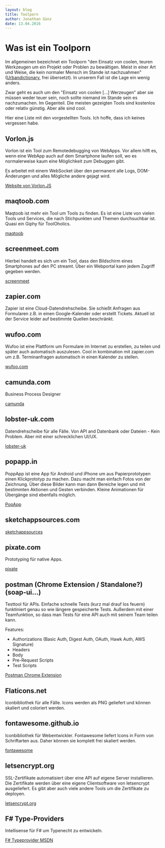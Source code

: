 ```yaml
---
layout: blog
title: Toolporn
author: Jonathan Günz
date: 13.04.2016
---
```


# Was ist ein Toolporn

Im allgemeinen bezeichnet ein Toolporn "den Einsatz von coolen, teuren Werkzeugen um 
ein Projekt oder Problen zu bewältigen. Meist in einer Art und Weise, die kein normaler 
Mensch im Stande ist nachzuahmen" ([Urbandictionary](http://www.urbandictionary.com/define.php?term=tool+porn), 
frei übersetzt). In unserem Fall ist die Lage ein wenig anders.


Zwar geht es auch um den "Einsatz von coolen [...] Werzeugen" aber sie müssen weder 
teuer sein, noch sollte niemand im Stande sein es nachzumachen.
Im Gegenteil. Die meisten gezeigten Tools sind kostenlos oder relativ günstig. 
Aber alle sind cool.

Hier eine Liste mit den vorgestellten Tools. Ich hoffe, dass ich keines vergessen habe.

## Vorlon.js
Vorlon ist ein Tool zum Remotedebugging von WebApps. Vor allem hilft es, wenn eine WebApp auch auf dem
Smartphone laufen soll, wo es normalerweise kaum eine Möglichkeit zum Debuggen gibt.

Es arbeitet mit einem WebSocket über den permanent alle Logs, DOM-Änderungen und alles Mögliche andere 
gejagt wird.

[Website von Vorlon.JS](http://vorlonjs.com/)


## maqtoob.com
Maqtoob ist mehr ein Tool um Tools zu finden. Es ist eine Liste von vielen Tools und Services, die nach Stichpunkten und Themen
durchsuchbar ist. Quasi ein Giphy für ToolOholics.

[maqtoob](http://maqtoob.com)

## screenmeet.com
Hierbei handelt es sich um ein Tool, dass den Bildschirm eines Smartphones auf den PC streamt. 
Über ein Webportal kann jedem Zugriff gegeben werden.

[screenmeet](http://screenmeet.com)


## zapier.com
Zapier ist eine Cloud-Datendrehscheibe. Sie schießt Anfragen aus Formularen z.B. in einen Google-Kalender
oder erstellt Tickets. Aktuell ist der Service leider auf bestimmte Quellen beschränkt.

  
## wufoo.com

Wufoo ist eine Plattform um Formulare im Internet zu erstellen, zu teilen und später auch automatisch auszulesen.
Cool in kombination mit zapier.com um z.B. Terminanfragen automatisch in einen Kalender zu stellen.

[wufoo.com](http://wufoo.com)

## camunda.com

Business Process Designer

[camunda](http://camunda.com)

## lobster-uk.com

Datendrehscheibe für alle Fälle. Von API and Datenbank oder Dateien - Kein Problem. Aber mit einer schrecklichen UI/UX.

[lobster-uk](http://lobster-uk.com)

## popapp.in

PoppApp ist eine App für Android und iPhone um aus Papierprototypen einen Klickprototyp zu machen. Dazu macht man einfach
Fotos von der Zeichnung. Über diese Bilder kann man dann Bereiche legen und mit bestimmten Aktionen und Gesten verbinden.
Kleine Animationen für Übergänge sind ebenfalls möglich.

[PopApp](https://popapp.in)

## sketchappsources.com

[sketchappsources](http://sketchappsources.com)

## pixate.com 

Prototyping für native Apps.

[pixate](http://pixate.com)

## postman (Chrome Extension / Standalone?) (soap-ui...)
Testtool für APIs. Einfache schnelle Tests (kurz mal drauf los feuern) funktiniert genau so wie längere gespeicherte Tests.
Außerdem mit einer Teamfunktion, so dass man Tests für eine API auch mit seinem Team teilen kann.

Features:
* Authorizations (Basic Auth, Digest Auth, OAuth, Hawk Auth, AWS Signature)
* Headers
* Body
* Pre-Request Scripts
* Test Scripts

[Postman Chrome Extension](https://chrome.google.com/webstore/detail/postman/fhbjgbiflinjbdggehcddcbncdddomop?hl=en)

## Flaticons.net

Iconbibliothek für alle Fälle. Icons werden als PNG geliefert und können skaliert und coloriert werden.

## fontawesome.github.io

Iconbibliothek für Webentwickler. Fontawesome liefert Icons in Form von Schriftarten aus. Daher können sie komplett frei skaliert werden.

[fontawesome](http://fontawesome.github.io)

## letsencrypt.org     

SSL-Zertifikate automatisiert über eine API auf eigene Server installieren. Die Zertifikate werden über eine eigene Clientsoftware von
letsencrypt ausgeliefert. Es gibt aber auch viele andere Tools um die Zertifikate zu deployen.

[letsencrypt.org](http://letsencrypt.org)

## F# Type-Providers

Intellisense für F# um Typenecht zu entwickeln.

[F# Typeprovider MSDN](https://msdn.microsoft.com/en-us/library/hh156509.aspx)